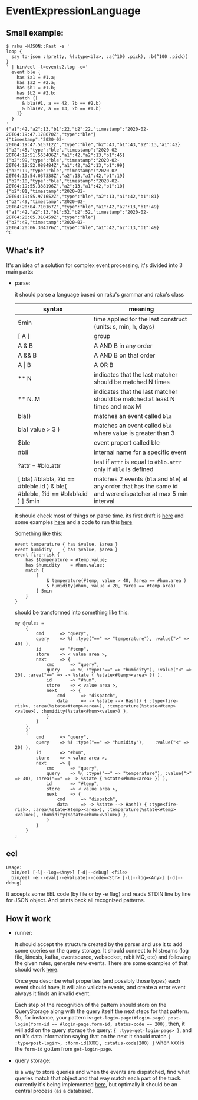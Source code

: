 # EventExpressionLanguage

## Small example:

```
$ raku -MJSON::Fast -e '
loop {
  say to-json :!pretty, %(:type<bla>, :a(^100 .pick), :b(^100 .pick))
}
' | bin/eel -l=events2.log -e='
  event ble {
    has $a1 = #1.a;
    has $a2 = #2.a;
    has $b1 = #1.b;
    has $b2 = #2.b;
    match {[
      & bla(#1, a == 42, ?b == #2.b)
      & bla(#2, a == 13, ?b == #1.b)
    ]}
  }
'
{"a1":42,"a2":13,"b1":22,"b2":22,"timestamp":"2020-02-20T04:19:47.178670Z","type":"ble"}
{"timestamp":"2020-02-20T04:19:47.515712Z","type":"ble","b2":43,"b1":43,"a2":13,"a1":42}
{"b2":45,"type":"ble","timestamp":"2020-02-20T04:19:51.563406Z","a1":42,"a2":13,"b1":45}
{"b2":99,"type":"ble","timestamp":"2020-02-20T04:19:52.089484Z","a1":42,"a2":13,"b1":99}
{"b2":19,"type":"ble","timestamp":"2020-02-20T04:19:54.037338Z","a2":13,"a1":42,"b1":19}
{"b2":10,"type":"ble","timestamp":"2020-02-20T04:19:55.338196Z","a2":13,"a1":42,"b1":10}
{"b2":81,"timestamp":"2020-02-20T04:19:55.971652Z","type":"ble","a2":13,"a1":42,"b1":81}
{"b2":49,"timestamp":"2020-02-20T04:20:04.710167Z","type":"ble","a1":42,"a2":13,"b1":49}
{"a1":42,"a2":13,"b1":52,"b2":52,"timestamp":"2020-02-20T04:20:05.310459Z","type":"ble"}
{"b2":49,"timestamp":"2020-02-20T04:20:06.304376Z","type":"ble","a1":42,"a2":13,"b1":49}
^C
```

## What's it?

It's an idea of a solution for complex event processing, it's divided into 3 main parts:

- parse:

  it should parse a language based on raku's grammar and raku's class
  
  | syntax                                                                         | meaning                                                                                                        |
  | ------------------------------------------------------------------------------ | -------------------------------------------------------------------------------------------------------------- |
  | 5min                                                                           | time applied for the last construct (units: s, min, h, days)                                                   |
  | [ A ]                                                                          | group                                                                                                          |
  | A & B                                                                          | A AND B in any order                                                                                           |
  | A && B                                                                         | A AND B on that order                                                                                          |
  | A \| B                                                                         | A OR B                                                                                                         |
  | ** N                                                                           | indicates that the last matcher should be matched N times                                                      |
  | ** N..M                                                                        | indicates that the last matcher should be matched at least N times and max M                                   |
  | bla()                                                                          | matches an event called `bla`                                                                                  |
  | bla( value > 3 )                                                               | matches an event called `bla` where value is greater than 3                                                    |
  | $ble                                                                           | event propert called ble                                                                                       |
  | #bli                                                                           | internal name for a specific event                                                                             |
  | ?attr = #blo.attr                                                              | test if `attr` is equal to `#blo.attr` only if `#blo` is defined                                               |
  | [ bla( #blabla, ?id == #bleble.id ) & ble( #bleble, ?id == #blabla.id ) ] 5min | matches 2 events (`bla` and `ble`) at any order that has the same id and were dispatcher at max 5 min interval |

    it should check most of things on parse time. its first draft is [here](https://github.com/FCO/EventExpressionLanguage/blob/master/lib/EventGrammar.pm6)
    and some examples [here](https://github.com/FCO/EventExpressionLanguage/tree/master/examples) and a code to run this [here](https://github.com/FCO/EventExpressionLanguage/blob/master/bin/parser.p6)

    Something like this:
  ```
  event temperature { has $value, $area }
  event humidity    { has $value, $area }
  event fire-risk {
      has $temperature = #temp.value;
      has $humidity    = #hum.value;
      match {
          [
              & temperature(#temp, value > 40, ?area == #hum.area )
              & humidity(#hum, value < 20, ?area == #temp.area)
          ] 5min
      }
  }
  ```
    should be transformed into something like this:

  ```perl6
  my @rules =
      {
          cmd      => "query",
          query    => %( :type("==" => "temperature"), :value(">" => 40) ),
          id       => "#temp",
          store    => < value area >,
          next     => {
              cmd      => "query",
              query    => %( :type("==" => "humidity"), :value("<" => 20), :area("==" => -> %state { %state<#temp><area> }) ),
              id       => "#hum",
              store    => < value area >,
              next     => {
                  cmd      => "dispatch",
                  data     => -> %state --> Hash() { :type<fire-risk>, :area(%state<#temp><area>), :temperature(%state<#temp><value>), :humidity(%state<#hum><value>) },
              }
          }
      },
      {
          cmd      => "query",
          query    => %( :type("==" => "humidity"),    :value("<" => 20) ),
          id       => "#hum",
          store    => < value area >,
          next     => {
              cmd      => "query",
              query    => %( :type("==" => "temperature"), :value(">" => 40), :area("==" => -> %state { %state<#hum><area> }) ),
              id       => "#temp",
              store    => < value area >,
              next     => {
                  cmd      => "dispatch",
                  data     => -> %state --> Hash() { :type<fire-risk>, :area(%state<#temp><area>), :temperature(%state<#temp><value>), :humidity(%state<#hum><value>) },
              }
          }
      }
  ;
  ```

## eel

```
Usage:
  bin/eel [-l|--log=<Any>] [-d|--debug] <file>
  bin/eel -e|--eval|--evaluate|--code=<Str> [-l|--log=<Any>] [-d|--debug]
```

It accepts some EEL code (by file or by -e flag) and reads STDIN line by line for JSON object.
And prints back all recognized patterns.

## How it work
  
- runner:
  
  It should accept the structure created by the parser and use it to add some queries on the query storage.
  It should connect to N streams (log file, kinesis, kafka, eventsource, websocket, rabit MQ, etc) and following
  the given rules, generate new events.
  There are some examples of that should work [here](https://github.com/FCO/EventExpressionLanguage/blob/master/bin/runner.p6).
  
  Once you describe what properties (and possibly those types) each event should have, it will also validate events, and
  create a error event always it finds an invalid event.
  
  Each step of the recognition of the pattern should store on the QueryStorage along with the query itself the next steps
  for that pattern. So, for instance, your pattern is: `get-login-page(#login-page) post-login(form-id == #login-page.form-id, status-code == 200)`, then, it will add on the query storage the query: `{ :type<get-login-page> }`, and on it's data information saying that on the next it should match `{ :type<post-login>, :form-id(XXX), :status-code(200) }` when `XXX` is the `form-id` gotten from `get-login-page`.
  
- query storage:
  
  is a way to store queries and when the events are dispatched, find what queries match that object and that way match each part of the track.
  currently it's being implemented [here](https://github.com/FCO/EventExpressionLanguage/blob/master/lib/QueryStorage.pm6),
  but optimally it should be an central process (as a database).
